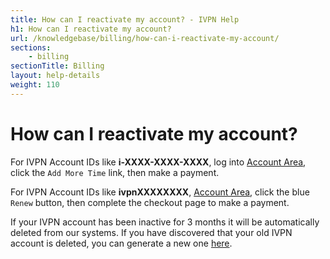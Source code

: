 ```yaml
---
title: How can I reactivate my account? - IVPN Help
h1: How can I reactivate my account?
url: /knowledgebase/billing/how-can-i-reactivate-my-account/
sections:
    - billing
sectionTitle: Billing
layout: help-details
weight: 110
---
```

# How can I reactivate my account?

For IVPN Account IDs like **i-XXXX-XXXX-XXXX**, log into [Account Area](/account/login/#id), click the `Add More Time` link, then make a payment.

For IVPN Account IDs like **ivpnXXXXXXXX**, [Account Area](/account/login/#email), click the blue `Renew` button, then complete the checkout page to make a payment.

If your IVPN account has been inactive for 3 months it will be automatically deleted from our systems. If you have discovered that your old IVPN account is deleted, you can generate a new one [here](/pricing/).
